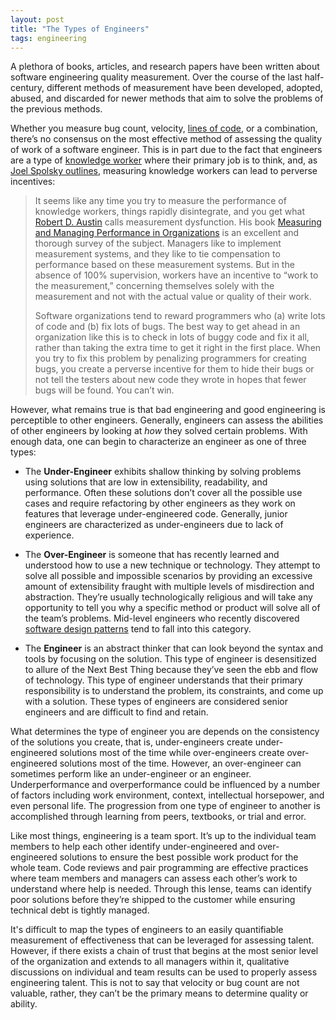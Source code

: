 ```yaml
---
layout: post
title: "The Types of Engineers"
tags: engineering
---
```

A plethora of books, articles, and research papers have been written about software engineering quality measurement. Over the course of the last half-century, different methods of measurement have been developed, adopted, abused, and discarded for newer methods that aim to solve the problems of the previous methods.

Whether you measure bug count, velocity, [lines of code](http://www.folklore.org/StoryView.py?story=Negative_2000_Lines_Of_Code.txt), or a combination, there’s no consensus on the most effective method of assessing the quality of work of a software engineer. This is in part due to the fact that engineers are a type of [knowledge worker](https://en.wikipedia.org/wiki/Knowledge_worker) where their primary job is to think, and, as [Joel Spolsky outlines](https://www.joelonsoftware.com/2002/07/15/20020715/), measuring knowledge workers can lead to perverse incentives:

> It seems like any time you try to measure the performance of knowledge workers, things rapidly disintegrate, and you get what [Robert D. Austin](http://www.cutter.com/consultants/austinr.html) calls measurement dysfunction. His book [Measuring and Managing Performance in Organizations](http://www.amazon.com/exec/obidos/ASIN/0932633366/ref=nosim/joelonsoftware) is an excellent and thorough survey of the subject. Managers like to implement measurement systems, and they like to tie compensation to performance based on these measurement systems. But in the absence of 100% supervision, workers have an incentive to “work to the measurement,” concerning themselves solely with the measurement and not with the actual value or quality of their work.
>
> Software organizations tend to reward programmers who (a) write lots of code and (b) fix lots of bugs. The best way to get ahead in an organization like this is to check in lots of buggy code and fix it all, rather than taking the extra time to get it right in the first place. When you try to fix this problem by penalizing programmers for creating bugs, you create a perverse incentive for them to hide their bugs or not tell the testers about new code they wrote in hopes that fewer bugs will be found. You can’t win.

However, what remains true is that bad engineering and good engineering is perceptible to other engineers. Generally, engineers can assess the abilities of other engineers by looking at _how_ they solved certain problems. With enough data, one can begin to characterize an engineer as one of three types:

- The **Under-Engineer** exhibits shallow thinking by solving problems using solutions that are low in extensibility, readability, and performance. Often these solutions don’t cover all the possible use cases and require refactoring by other engineers as they work on features that leverage under-engineered code. Generally, junior engineers are characterized as under-engineers due to lack of experience.

- The **Over-Engineer** is someone that has recently learned and understood how to use a new technique or technology. They attempt to solve all possible and impossible scenarios by providing an excessive amount of extensibility fraught with multiple levels of misdirection and abstraction. They’re usually technologically religious and will take any opportunity to tell you why a specific method or product will solve all of the team’s problems. Mid-level engineers who recently discovered [software design patterns](https://en.wikipedia.org/wiki/Software_design_pattern) tend to fall into this category.

- The **Engineer** is an abstract thinker that can look beyond the syntax and tools by focusing on the solution. This type of engineer is desensitized to allure of the Next Best Thing because they’ve seen the ebb and flow of technology. This type of engineer understands that their primary responsibility is to understand the problem, its constraints, and come up with a solution. These types of engineers are considered senior engineers and are difficult to find and retain.

What determines the type of engineer you are depends on the consistency of the solutions you create, that is, under-engineers create under-engineered solutions most of the time while over-engineers create over-engineered solutions most of the time. However, an over-engineer can sometimes perform like an under-engineer or an engineer. Underperformance and overperformance could be influenced by a number of factors including work environment, context, intellectual horsepower, and even personal life. The progression from one type of engineer to another is accomplished through learning from peers, textbooks, or trial and error. 

Like most things, engineering is a team sport. It’s up to the individual team members to help each other identify under-engineered and over-engineered solutions to ensure the best possible work product for the whole team. Code reviews and pair programming are effective practices where team members and managers can assess each other’s work to understand where help is needed. Through this lense, teams can identify poor solutions before they’re shipped to the customer while ensuring technical debt is tightly managed.

It's difficult to map the types of engineers to an easily quantifiable measurement of effectiveness that can be leveraged for assessing talent. However, if there exists a chain of trust that begins at the most senior level of the organization and extends to all managers within it, qualitative discussions on individual and team results can be used to properly assess engineering talent. This is not to say that velocity or bug count are not valuable, rather, they can’t be the primary means to determine quality or ability. 
